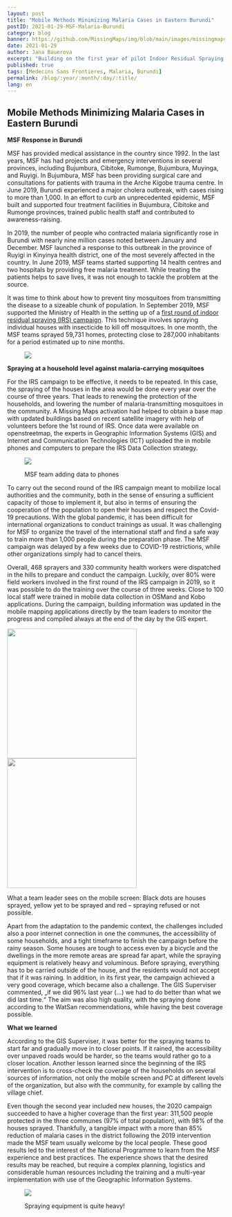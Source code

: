 ```yaml
---
layout: post
title: "Mobile Methods Minimizing Malaria Cases in Eastern Burundi"
postID: 2021-01-29-MSF-Malaria-Burundi
category: blog
banner: https://github.com/MissingMaps/img/blob/main/images/missingmaps-blog_20210129_banner.png
date: 2021-01-29
author: Jana Bauerova
excerpt: "Building on the first year of pilot Indoor Residual Spraying campaign, the Médecins Sans Frontières (MSF) recently conducted a second round. Lessons learned could be incorporated during the repeated exercise and results are encouraging."
published: true
tags: [Medecins Sans Frontieres, Malaria, Burundi]
permalink: /blog/:year/:month/:day/:title/
lang: en
---
```

## Mobile Methods Minimizing Malaria Cases in Eastern Burundi

**MSF Response in Burundi**

MSF has provided medical assistance in the country since 1992. In the last years, MSF has had projects and emergency  interventions in several provinces, including Bujumbura, Cibitoke, Rumonge, Bujumbura, Muyinga, and Ruyigi. In Bujumbura, MSF has been providing surgical care and consultations for patients with trauma in the Arche Kigobe trauma centre. In June 2019, Burundi experienced a major cholera outbreak, with cases rising to more than 1,000. In an effort to curb an unprecedented epidemic, MSF built and supported four treatment facilities in Bujumbura, Cibitoke and Rumonge provinces, trained public health staff and contributed to awareness-raising. 

In 2019, the number of people who contracted malaria significantly rose in Burundi with nearly nine million cases noted between January and December. MSF launched a response to this outbreak in the province of Ruyigi in Kinyinya health district, one of the most severely affected in the country. In June 2019, MSF teams started supporting 14 health centres and two hospitals by providing free malaria treatment. While treating the patients helps to save lives, it was not enough to tackle the problem at the source. 

It was time to think about how to prevent tiny mosquitoes from transmitting the disease to a sizeable chunk of population. In September 2019, MSF supported the Ministry of Health  in the setting up of a [first round of indoor residual spraying (IRS) campaign](https://www.missingmaps.org/blog/2020/01/29/a-year-of-blogs/). This technique involves spraying individual houses with insecticide to kill off mosquitoes. In one month, the MSF teams sprayed 59,731 homes, protecting close to 287,000 inhabitants for a period estimated up to nine months. 

<figure>
<img src="https://github.com/MissingMaps/img/blob/main/images/missingmaps-blog_20210129_photo4.png">
</figure>

**Spraying at a household level against malaria-carrying mosquitoes**

For the IRS campaign to be effective, it needs to be repeated. In this case, the spraying of the houses in the area would be done every year over the course of three years. That leads to renewing the protection of the households, and lowering the number of malaria-transmitting mosquitoes in the community. A Missing Maps activation had helped to obtain a base map with updated buildings based on recent satellite imagery with help of volunteers before the 1st round of IRS. Once data were available on openstreetmap, the experts in Geographic Information Systems (GIS) and Internet and Communication Technologies (ICT) uploaded the in mobile phones and computers to prepare the IRS Data Collection strategy. 

<figure>
<img src="https://github.com/MissingMaps/img/blob/main/images/missingmaps-blog_20210129_photo1.png">
<p class="caption"> MSF team adding data to phones</p>
</figure>

To carry out the second round of the IRS campaign meant to mobilize local authorities and the community, both in the sense of ensuring a sufficient capacity of those to implement it, but also in terms of ensuring the cooperation of the population to open their houses and respect the Covid-19 precautions. With the global pandemic, it has been difficult for international organizations to conduct trainings as usual. It was challenging for MSF to organize the travel of the international staff and find a safe way to train more than 1,000 people during the preparation phase. The MSF campaign was delayed by a few weeks due to COVID-19 restrictions, while other organizations simply had to cancel theirs. 

Overall, 468 sprayers and 330 community health workers were dispatched in the hills to prepare and conduct the campaign. Luckily, over 80% were field workers involved in the first round of the IRS campaign in 2019, so it was possible to do the training over the course of three weeks. Close to 100 local staff were trained in mobile data collection in OSMand and Kobo applications. During the campaign, building information was updated in the mobile mapping applications directly by the team leaders to monitor the progress and compiled always at the end of the day by the GIS expert. 

<p float="left">
  <img src="https://github.com/MissingMaps/img/blob/main/images/missingmaps-blog_20210129_photo2.png" width="300" />
  <img src="https://github.com/MissingMaps/img/blob/main/images/missingmaps-blog_20210129_photo3.png" width="300" /> 
  <p class="caption">What a  team leader sees on the mobile screen: Black dots are houses sprayed, yellow yet to be sprayed and red – spraying refused or not possible.</p>
</p>

Apart from the adaptation to the pandemic context, the challenges included also a poor internet connection in one the communes, the accessibility of some households, and a tight timeframe to finish the campaign before the rainy season. Some houses are tough to access even by a bicycle and the dwellings in the more remote areas are spread far apart, while the spraying equipment is relatively heavy and voluminous. Before spraying, everything has to be carried outside of the house, and the residents would not accept that if it was raining. In addition, in its first year, the campaign achieved a very good coverage, which became also a challenge. The GIS Superviser commented, „if we did 96% last year (…) we had to do better than what we did last time.“ The aim was also high quality, with the spraying done according to the WatSan recommendations, while having the best coverage possible.

**What we learned**

According to the GIS Superviser, it was better for the spraying teams to start far and gradually move in to closer points. If it rained, the accessibility over unpaved roads would be harder, so the teams would rather go to a closer location. Another lesson learned since the beginning of the IRS intervention is to cross-check the coverage of the households on several sources of information, not only the mobile screen and PC at different levels of the organization, but also with the community, for example by calling the village chief. 

Even though the second year included new houses, the 2020 campaign succeeded to have a higher coverage than the first year: 311,500 people protected in the three communes (97% of total population), with 98% of the houses sprayed. Thankfully, a tangible impact with a more than 85% reduction of malaria cases in the district following the 2019 intervention made the MSF team usually welcome by the local people. These good results led to the interest of the National Programme to learn from the MSF experience and best practices. The experience shows that the desired results may be reached, but require a complex planning, logistics and considerable human resources including the training and a multi-year implementation with use of the Geographic Information Systems.

<figure>
<img src="https://github.com/MissingMaps/img/blob/main/images/missingmaps-blog_20210129_photo5.png">
<p class="caption"> Spraying equipment is quite heavy!</p>
</figure>

